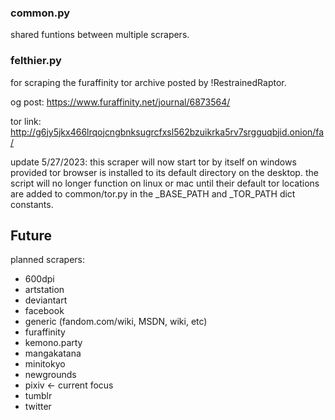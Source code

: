 
### common.py
shared funtions between multiple scrapers.

### felthier.py
for scraping the furaffinity tor archive posted by !RestrainedRaptor.

og post: https://www.furaffinity.net/journal/6873564/

tor link: http://g6jy5jkx466lrqojcngbnksugrcfxsl562bzuikrka5rv7srgguqbjid.onion/fa/

update 5/27/2023:
this scraper will now start tor by itself on windows provided tor browser is installed to its default directory on the desktop.
the script will no longer function on linux or mac until their default tor locations are added to common/tor.py in the _BASE_PATH and _TOR_PATH dict constants.

## Future
planned scrapers:
- 600dpi
- artstation
- deviantart
- facebook
- generic (fandom.com/wiki, MSDN, wiki, etc)
- furaffinity
- kemono.party
- mangakatana
- minitokyo
- newgrounds
- pixiv <- current focus
- tumblr
- twitter

